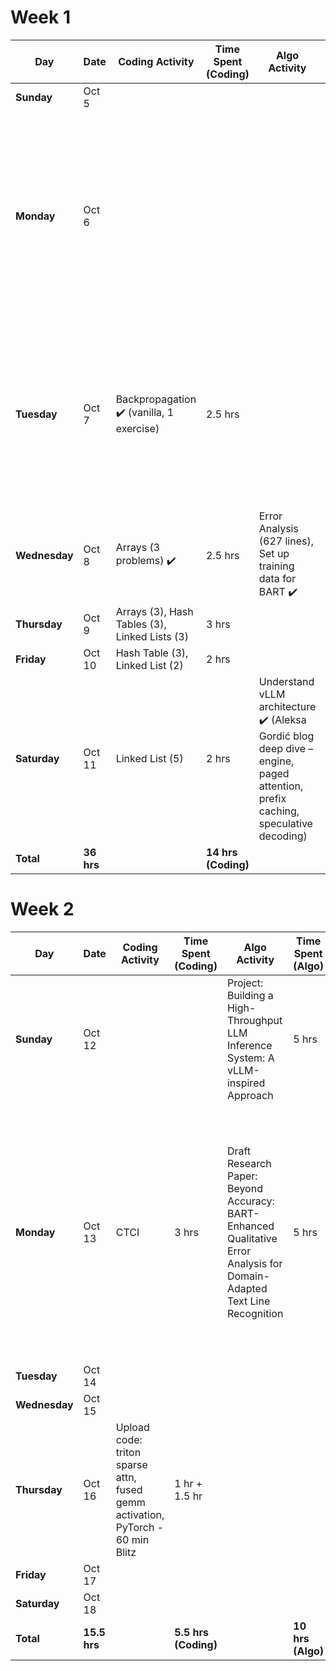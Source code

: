 # Week 1

| Day | Date | Coding Activity | Time Spent (Coding) | Algo Activity | Time Spent (Algo) | Notes |
|---|---|---|---|---|---|---|
| **Sunday** | Oct 5 | | | | | |
| **Monday** | Oct 6 | | | | |Time spent updating LinkedIn ✔️, crafting networking outreach ✔️, target companies list ✔️ - (7 hrs), 5 applications sent + 8 shortlisted ✔️ (3 hrs), upload project code (to be done)|
| **Tuesday** | Oct 7 |Backpropagation ✔️ (vanilla, 1 exercise) | 2.5 hrs | | |Researching jobs, networking and looking through works of some awesome people (4 hrs - 2 connections at 2 target companies) ✔️, sent 1 application (10 mins) ✔️ |
| **Wednesday**| Oct 8 |Arrays (3 problems) ✔️ | 2.5 hrs |Error Analysis (627 lines), Set up training data for BART ✔️ | 3 hrs | |
| **Thursday**| Oct 9 |Arrays (3), Hash Tables (3), Linked Lists (3) | 3 hrs | | | |
| **Friday** | Oct 10 |Hash Table (3), Linked List (2) | 2 hrs | | | |
| **Saturday** | Oct 11 |Linked List (5) | 2 hrs | Understand vLLM architecture ✔️ (Aleksa Gordić blog deep dive – engine, paged attention, prefix caching, speculative decoding) |5 hrs | Focus: building system-level comprehension of vLLM internals — scheduler, KV-cache, async inference, multi-GPU scaling |
| **Total** | **36 hrs** |  | **14 hrs (Coding)** |  | **8 hrs (Algo)** |**14 hrs (NW)** |

# Week 2

| Day | Date | Coding Activity | Time Spent (Coding) | Algo Activity | Time Spent (Algo) | Notes |
|---|---|---|---|---|---|---|
| **Sunday** | Oct 12 | | |Project: Building a High-Throughput LLM Inference System: A vLLM-inspired Approach |5 hrs | |
| **Monday** | Oct 13 | CTCI | 3 hrs | Draft Research Paper: Beyond Accuracy: BART-Enhanced Qualitative Error Analysis for Domain-Adapted Text Line Recognition | 5 hrs | Read DeepMind journey blog ✔️ ([Aleksa Gordić Medium](https://gordicaleksa.medium.com/how-i-got-a-job-at-deepmind-as-a-research-engineer-without-a-machine-learning-degree-1a45f2a781de) — strategies, macro/micro cycles, self-driven ML learning) **Def copying his learning style: #1 transparent public artifact sharing  #2 Warp speed on** (4 hrs)|
| **Tuesday** | Oct 14 | | | | | Injured|
| **Wednesday** | Oct 15 | | | | |Injured|
| **Thursday** | Oct 16 |Upload code: triton sparse attn, fused gemm activation, PyTorch - 60 min Blitz |1 hr + 1.5 hr | | | |
| **Friday** | Oct 17 | | | | | |
| **Saturday** | Oct 18 | | | | | |
| **Total** | **15.5 hrs** |  | **5.5 hrs (Coding)** |  | **10 hrs (Algo)** | **4 hrs(NW)**|



 
